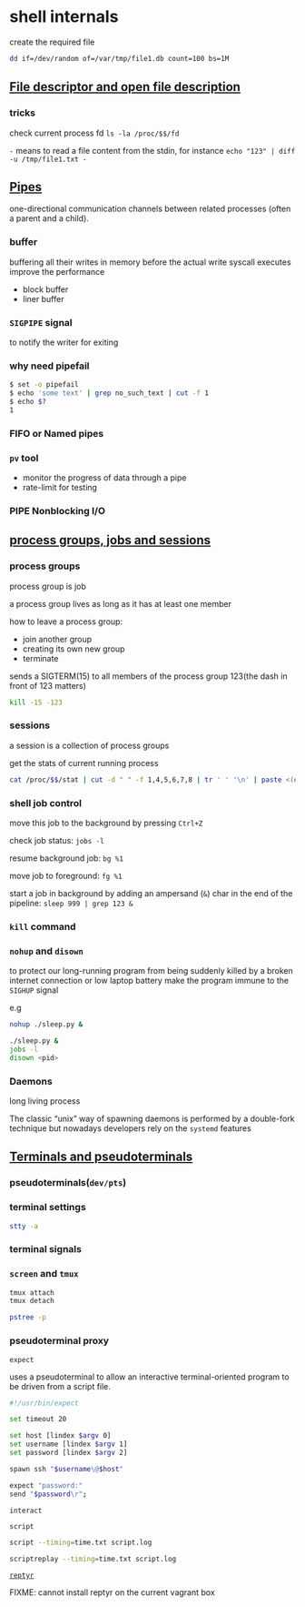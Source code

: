 # shell internals

create the required file

```sh
dd if=/dev/random of=/var/tmp/file1.db count=100 bs=1M
```

## [File descriptor and open file description](https://biriukov.dev/docs/fd-pipe-session-terminal/1-file-descriptor-and-open-file-description/)

### tricks

check current process fd `ls -la /proc/$$/fd`

`-` means to read a file content from the stdin, for instance `echo "123" | diff -u /tmp/file1.txt -`

## [Pipes](https://biriukov.dev/docs/fd-pipe-session-terminal/2-pipes/)

one-directional communication channels between related processes (often a parent and a child).

### buffer

buffering all their writes in memory before the actual write syscall executes improve the performance

- block buffer
- liner buffer

### `SIGPIPE` signal

to notify the writer for exiting

### why need pipefail

```sh
$ set -o pipefail
$ echo 'some text' | grep no_such_text | cut -f 1
$ echo $?
1
```

### FIFO or Named pipes

### `pv` tool

- monitor the progress of data through a pipe
- rate-limit for testing

### PIPE Nonblocking I/O

## [process groups, jobs and sessions](https://biriukov.dev/docs/fd-pipe-session-terminal/3-process-groups-jobs-and-sessions/)

### process groups

process group is job

a process group lives as long as it has at least one member

how to leave a process group:

- join another group
- creating its own new group
- terminate

sends a SIGTERM(15) to all members of the process group 123(the dash in front of 123 matters)

```sh
kill -15 -123
```

### sessions

a session is a collection of process groups

get the stats of current running process

```sh
cat /proc/$$/stat | cut -d " " -f 1,4,5,6,7,8 | tr ' ' '\n' | paste <(echo -ne "pid\nppid\npgid\nsid\ntty\ntgid\n") -
```

### shell job control

move this job to the background by pressing `Ctrl+Z`

check job status: `jobs -l`

resume background job: `bg %1`

move job to foreground: `fg %1`

start a job in background by adding an ampersand (`&`) char in the end of the pipeline: `sleep 999 | grep 123 &`

### `kill` command

### `nohup` and `disown`

to protect our long-running program from being suddenly killed by a broken internet connection or low laptop battery
make the program immune to the `SIGHUP` signal

e.g

```sh
nohup ./sleep.py &
```

```sh
./sleep.py &
jobs -l
disown <pid>
```

### Daemons

long living process

The classic “unix” way of spawning daemons is performed by a double-fork technique
but nowadays developers rely on the `systemd` features

## [Terminals and pseudoterminals](https://biriukov.dev/docs/fd-pipe-session-terminal/4-terminals-and-pseudoterminals/)

### pseudoterminals(`dev/pts`)

### terminal settings

```sh
stty -a
```

### terminal signals

### `screen` and `tmux`

```sh
tmux attach
tmux detach
```

```sh
pstree -p
```

### pseudoterminal proxy

`expect`

uses a pseudoterminal to allow an interactive terminal-oriented program to be driven from a script file.

```sh
#!/usr/bin/expect

set timeout 20

set host [lindex $argv 0]
set username [lindex $argv 1]
set password [lindex $argv 2]

spawn ssh "$username\@$host"

expect "password:"
send "$password\r";

interact
```

`script`

```sh
script --timing=time.txt script.log
```

```sh
scriptreplay --timing=time.txt script.log
```

[`reptyr`](https://github.com/nelhage/reptyr)

FIXME: cannot install reptyr on the current vagrant box
